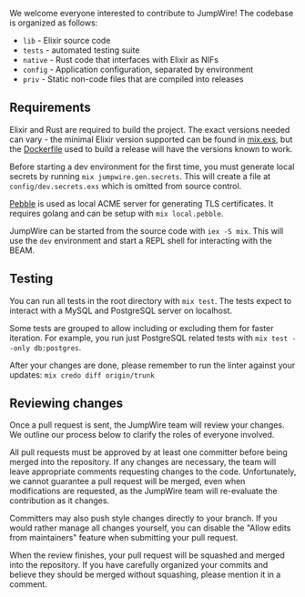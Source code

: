 We welcome everyone interested to contribute to JumpWire! The codebase is organized as follows:

- `lib` - Elixir source code
- `tests` - automated testing suite
- `native` - Rust code that interfaces with Elixir as NIFs
- `config` - Application configuration, separated by environment
- `priv` - Static non-code files that are compiled into releases

## Requirements

Elixir and Rust are required to build the project. The exact versions needed can vary - the minimal Elixir version supported can be found in [mix.exs](mix.exs), but the [Dockerfile](Dockerfile) used to build a release will have the versions known to work.

Before starting a dev environment for the first time, you must generate local secrets by running `mix jumpwire.gen.secrets`. This will create a file at `config/dev.secrets.exs` which is omitted from source control.

[Pebble](https://github.com/letsencrypt/pebble/) is used as local ACME server for generating TLS certificates. It requires golang and can be setup with `mix local.pebble`.

JumpWire can be started from the source code with `iex -S mix`. This will use the `dev` environment and start a REPL shell for interacting with the BEAM.

## Testing

You can run all tests in the root directory with `mix test`. The tests expect to interact with a MySQL and PostgreSQL server on localhost.

Some tests are grouped to allow including or excluding them for faster iteration. For example, you run just PostgreSQL related tests with `mix test --only db:postgres`.

After your changes are done, please remember to run the linter against your updates: `mix credo diff origin/trunk`

## Reviewing changes

Once a pull request is sent, the JumpWire team will review your changes. We outline our process below to clarify the roles of everyone involved.

All pull requests must be approved by at least one committer before being merged into the repository. If any changes are necessary, the team will leave appropriate comments requesting changes to the code. Unfortunately, we cannot guarantee a pull request will be merged, even when modifications are requested, as the JumpWire team will re-evaluate the contribution as it changes.

Committers may also push style changes directly to your branch. If you would rather manage all changes yourself, you can disable the "Allow edits from maintainers" feature when submitting your pull request.

When the review finishes, your pull request will be squashed and merged into the repository. If you have carefully organized your commits and believe they should be merged without squashing, please mention it in a comment.
